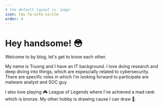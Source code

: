 ```yaml
---
# the default layout is 'page'
icon: fas fa-info-circle
order: 4
---
```


# Hey handsome! 😳
Welcome to by blog, let's get to know each other.

My name is Truong and I have an IT background. I love doing research and deep diving into things, which are espescially related to cybersecurity. There are specific roles in which I'm looking forward to participate are malware analyst and SOC guy. 

I also love playing 🎮 League of Legends where I've achieved a mad rank which is bronze. My other hobby is drawing cause I can draw 🎨. 







